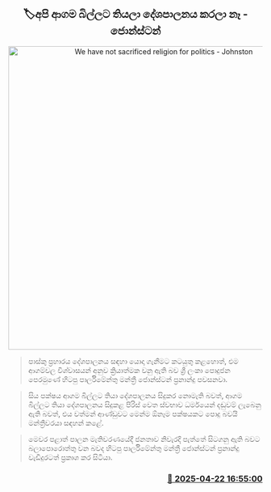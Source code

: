 <p align='center'><b><h2 align='center' title='We have not sacrificed religion for politics - Johnston'>🏷අපි ආගම බිල්ලට තියලා දේශපාලනය කරලා නෑ - ජොන්ස්ටන්</h2></b></p>
<p align='center'><img src='https://helakuru.sgp1.cdn.digitaloceanspaces.com/esana/images/lib/jonstan-fbo-2025-new.jpg' width='600' alt='We have not sacrificed religion for politics - Johnston'></p>

> පාස්කු ප්‍රහාරය දේශපාලනය සඳහා යොදා ගැනීමට කටයුතු කළහොත්, එම ආගම්වල විශ්වාසයන් අනුව ක්‍රියාත්මක වනු ඇති බව ශ්‍රී ලංකා පොදුජන පෙරමුණේ හිටපු පාර්ලිමේන්තු මන්ත්‍රී ජොන්ස්ටන් ප්‍රනාන්දු පවසනවා.

> සිය පක්ෂය ආගම බිල්ලට තියා දේශපාලනය සිදුකර නොමැති බවත්, ආගම බිල්ලට තියා දේශපාලනය සිදුකළ පිරිස් වෙත ස්වභාව ධර්මයෙන් දඬුවම් ලැබෙනු ඇති බවත්, එය වත්මන් ආණ්ඩුවට මෙන්ම ඕනෑම පක්ෂයකට පොදු බවයි මන්ත්‍රීවරයා සඳහන් කළේ.

> මෙවර පළාත් පාලන මැතිවරණයේදී ජනතාව නිවැරදි පැත්තේ සිටගනු ඇති බවට බලාපොරොත්තු වන බවද හිටපු පාර්ලිමේන්තු මන්ත්‍රී ජොන්ස්ටන් ප්‍රනාන්දු වැඩිදුරටත් ප්‍රකාශ කර සිටියා. 



<h3 align='right'><a href='https://www.helakuru.lk/esana/p/109430/'>📅 2025-04-22 16:55:00</a></h3>
